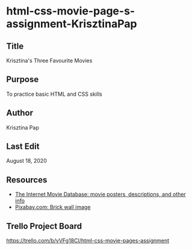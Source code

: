 # html-css-movie-page-s-assignment-KrisztinaPap

## Title
Krisztina's Three Favourite Movies

## Purpose
To practice basic HTML and CSS skills

## Author
Krisztina Pap

## Last Edit
August 18, 2020

## Resources
- [The Internet Movie Database: movie posters, descriptions, and other info](https://www.imdb.com)
- [Pixabay.com: Brick wall image](https://pixabay.com/photos/backdrop-block-brick-building-21534/)

## Trello Project Board
https://trello.com/b/yVFg18CI/html-css-movie-pages-assignment

